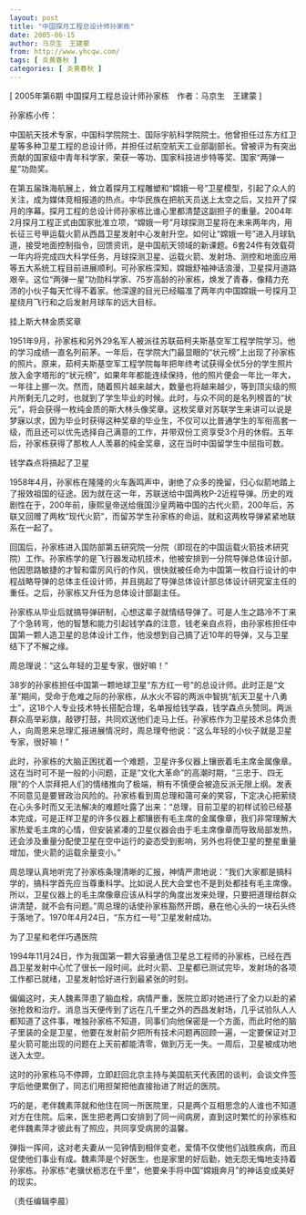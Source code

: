 ```yaml
---
layout: post
title: "中国探月工程总设计师孙家栋"
date: 2005-06-15
author: 马京生　王建蒙
from: http://www.yhcqw.com/
tags: [ 炎黄春秋 ]
categories: [ 炎黄春秋 ]
---
```



[ 2005年第6期 中国探月工程总设计师孙家栋　作者：马京生　王建蒙 ]

孙家栋小传：


中国航天技术专家，中国科学院院士、国际宇航科学院院士。他曾担任过东方红卫星等多种卫星工程的总设计师，并担任过航空航天工业部副部长。曾被评为有突出贡献的国家级中青年科学家，荣获一等功、国家科技进步特等奖、国家“两弹一星”功勋奖。


在第五届珠海航展上，耸立着探月工程雕塑和“嫦娥一号”卫星模型，引起了众人的关注，成为媒体竞相报道的热点。中华民族在把航天员送上太空之后，又拉开了探月的序幕。探月工程的总设计师孙家栋比谁心里都清楚这副担子的重量。2004年2月探月工程正式由国家批准立项，“嫦娥一号”月球探测卫星将在未来两年内，用长征三号甲运载火箭从西昌卫星发射中心发射升空。如何让“嫦娥一号”进入月球轨道，接受地面控制指令，回馈资讯，是中国航天领域的新课题。6套24件有效载荷一年内将完成四大科学任务，月球探测卫星、运载火箭、发射场、测控和地面应用等五大系统工程目前进展顺利。可孙家栋深知，嫦娥舒袖神话浪漫，卫星探月道路艰辛。这位“两弹一星”功勋科学家、75岁高龄的孙家栋，焕发了青春，像精力充沛的小伙子每天忙得不着家。他深邃的目光已经瞄准了两年内中国嫦娥一号探月卫星绕月飞行和之后发射月球车的远大目标。

挂上斯大林金质奖章


1951年9月，孙家栋和另外29名军人被派往苏联茹柯夫斯基空军工程学院学习。他的学习成绩一直名列前茅。一年后，在学院大门最显眼的“状元榜”上出现了孙家栋的照片。原来，茹柯夫斯基空军工程学院每年把年终考试获得全优5分的学生照片放入金字塔形的“状元榜”，如果年年都能连续保持，他的照片便会一年比一年大，一年往上挪一次。然而，随着照片越来越大，数量也将越来越少，等到顶尖级的照片所剩无几之时，也就到了学生毕业的时候。此时，与众不同的是名列榜首的“状元”，将会获得一枚纯金质的斯大林头像奖章。这枚奖章对苏联学生来讲可以说是梦寐以求，因为毕业时获得这种奖章的毕业生，不仅可以比普通学生的军衔高套一级，而且还可以优先选择自己满意的工作，并带双份工资享受3个月的休假。五年后，孙家栋获得了那枚人人羡慕的纯金奖章，这在当时中国留学生中屈指可数。

钱学森点将搞起了卫星


1958年4月，孙家栋在隆隆的火车轰鸣声中，谢绝了众多的挽留，归心似箭地踏上了报效祖国的征途。因为就在这一年，苏联送给中国两枚P-2近程导弹。历史的戏剧性在于，200年前，康熙皇帝送给俄国沙皇两箱中国的古代火箭，200年后，苏联又回赠了两枚“现代火箭”，而留苏学生孙家栋的命运，就和这两枚导弹紧紧地联系在一起了。


回国后，孙家栋进入国防部第五研究院一分院（即现在的中国运载火箭技术研究院）工作。孙家栋学的是飞行器发动机技术，他被安排到一分院导弹总体设计部，他因思路敏捷的才智和雷厉风行的作风，很快就被任命为中国第一枚自行设计的中程战略导弹的总体主任设计师，并且挑起了导弹总体设计部总体设计研究室主任的重任。之后，孙家栋又升任为总体设计部副主任。


孙家栋从毕业后就搞导弹研制，心想这辈子就情结导弹了。可是人生之路冷不丁来了个急转弯，他的智慧和能力引起钱学森的注意，钱老亲自点将，由孙家栋担任中国第一颗人造卫星的总体设计工作，他没想到自己搞了近10年的导弹，又与卫星结下了不解之缘。

周总理说：“这么年轻的卫星专家，很好嘛！”


38岁的孙家栋担任中国第一颗地球卫星“东方红一号”的总设计师。此时正是“文革”期间，受命于危难之际的孙家栋，从水火不容的两派中智挑“航天卫星十八勇士”，这18个人专业技术特长搭配合理，名单报给钱学森，钱学森点头赞同。两派群众高举彩旗，敲锣打鼓，共同欢送他们走马上任。孙家栋作为卫星技术总体负责人，向周恩来总理汇报进展情况时，周总理夸他说：“这么年轻的小伙子就是卫星专家，很好嘛！”


此时，孙家栋的大脑正困扰着一个难题，卫星许多仪器上镶嵌着毛主席金属像章。这在当时可不是一般的小问题，正是“文化大革命”的高潮时期，“三忠于、四无限”的个人崇拜把人们的情绪推向了极端，稍有不慎便会被造反派无限上纲。发表不同意见是要冒政治风险的。孙家栋看到周总理和蔼可亲的笑容，下定决心把萦绕在心头多时而又无法解决的难题吐露了出来：“总理，目前卫星的初样试验已经基本完成，可是正样卫星的许多仪器上都镶嵌有毛主席的金属像章，我们非常理解大家热爱毛主席的心情，但安装紧凑的卫星仪器会由于毛主席像章而导致局部发热，还会涉及重量分配使卫星在空中运行的姿态受到影响，另外也将使卫星的整星重量增加，使火箭的运载余量变小。”


周总理认真地听完了孙家栋条理清晰的汇报，神情严肃地说：“我们大家都是搞科学的，搞科学首先应当尊重科学。比如说人民大会堂也不是到处都挂有毛主席像。所以，卫星仪器上的毛主席像章应该从科学的角度出发来处理，只要把道理给群众讲清楚，就不会有问题。”周总理的话使孙家栋豁然开朗，悬在他心头的一块石头终于落地了。1970年4月24日，“东方红一号”卫星发射成功。

为了卫星和老伴巧遇医院


1994年11月24日，作为我国第一颗大容量通信卫星总工程师的孙家栋，已经在西昌卫星发射中心忙了很长一段时间。此时火箭、卫星都已测试完毕，发射场的各项工作都已就绪，卫星发射恰好进行到最紧张的时刻。


偏偏这时，夫人魏素萍患了脑血栓，病情严重，医院立即对她进行了全力以赴的紧张抢救和治疗。消息当天便传到了远在几千里之外的西昌发射场，几乎试验队人人都知道了这件事，唯独孙家栋不知道，同事们向他保密是一个方面，而此时他的脑子里装的全是卫星，他要在发射前夕把所有技术问题再回顾一遍，一定要保证对卫星火箭可能出现的问题在上天前都能清零，做到万无一失。一周后，卫星被成功地送入太空。

这时的孙家栋马不停蹄，立即赶回北京主持与美国航天代表团的谈判，会谈文件签字后他便累倒了，同志们用担架把他直接抬进了附近的医院。


巧的是，老伴魏素萍就和他住在同一所医院里，只是两个互相思念的人谁也不知道对方在住院。后来，医生把老两口安排到了同一间病房，直到这时繁忙的孙家栋和老伴魏素萍才彼此有了照应，共同享受病房的温馨。


弹指一挥间，这对老夫妻从一见钟情到相伴变老，爱情不仅使他们战胜疾病，而且促使他们事业有成。魏素萍是个好医生，也是家里的好后勤，她无怨无悔地支持着孙家栋。孙家栋“老骥伏枥志在千里”，他要亲手将中国“嫦娥奔月”的神话变成美好的现实。

（责任编辑李晨）


